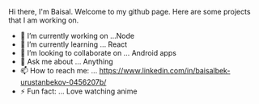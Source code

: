 
Hi there, I'm Baisal. Welcome to my github page. Here are some projects that I am working on. 

- 🔭 I’m currently working on ...Node
- 🌱 I’m currently learning ... React
- 👯 I’m looking to collaborate on ... Android apps
- 💬 Ask me about ... Anything
- 📫 How to reach me: ... https://www.linkedin.com/in/baisalbek-urustanbekov-0456207b/
- ⚡ Fun fact: ... Love watching anime

